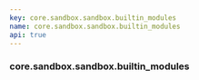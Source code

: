 ```yaml
---
key: core.sandbox.sandbox.builtin_modules
name: core.sandbox.sandbox.builtin_modules
api: true
---
```


### core.sandbox.sandbox.builtin_modules
